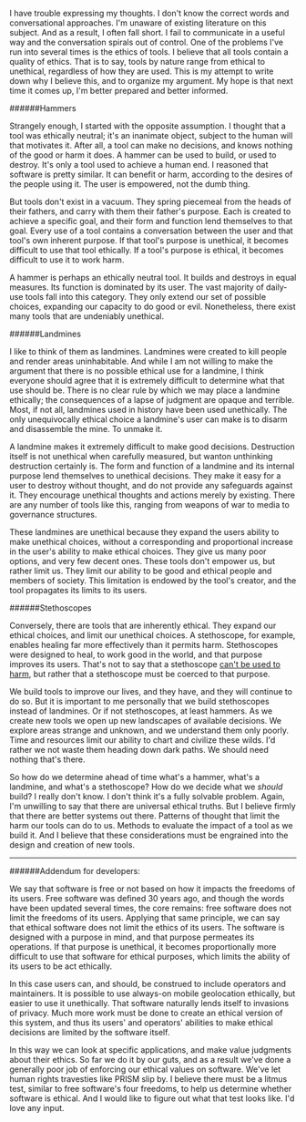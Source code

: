 I have trouble expressing my thoughts. I don't know the correct words and conversational approaches. I'm unaware of existing literature on this subject. And as a result, I often fall short. I fail to communicate in a useful way and the conversation spirals out of control. One of the problems I've run into several times is the ethics of tools. I believe that all tools contain a quality of ethics. That is to say, tools by nature range from ethical to unethical, regardless of how they are used. This is my attempt to write down why I believe this, and to organize my argument. My hope is that next time it comes up, I'm better prepared and better informed.

######Hammers

Strangely enough, I started with the opposite assumption. I thought that a tool was ethically neutral; it's an inanimate object, subject to the human will that motivates it. After all, a tool can make no decisions, and knows nothing of the good or harm it does. A hammer can be used to build, or used to destroy. It's only a tool used to achieve a human end. I reasoned that software is pretty similar. It can benefit or harm, according to the desires of the people using it. The user is empowered, not the dumb thing.

But tools don't exist in a vacuum. They spring piecemeal from the heads of their fathers, and carry with them their father's purpose. Each is created to achieve a specific goal, and their form and function lend themselves to that goal. Every use of a tool contains a conversation between the user and that tool's own inherent purpose. If that tool's purpose is unethical, it becomes difficult to use that tool ethically. If a tool's purpose is ethical, it becomes difficult to use it to work harm.

A hammer is perhaps an ethically neutral tool. It builds and destroys in equal measures. Its function is dominated by its user. The vast majority of daily-use tools fall into this category. They only extend our set of possible choices, expanding our capacity to do good or evil. Nonetheless, there exist many tools that are undeniably unethical.

######Landmines

I like to think of them as landmines. Landmines were created to kill people and render areas uninhabitable. And while I am not willing to make the argument that there is no possible ethical use for a landmine, I think everyone should agree that it is extremely difficult to determine what that use should be. There is no clear rule by which we may place a landmine ethically; the consequences of a lapse of judgment are opaque and terrible. Most, if not all, landmines used in history have been used unethically. The only unequivocally ethical choice a landmine's user can make is to disarm and disassemble the mine. To unmake it.

A landmine makes it extremely difficult to make good decisions. Destruction itself is not unethical when carefully measured, but wanton unthinking destruction certainly is. The form and function of a landmine and its internal purpose lend themselves to unethical decisions. They make it easy for a user to destroy without thought, and do not provide any safeguards against it. They encourage unethical thoughts and actions merely by existing. There are any number of tools like this, ranging from weapons of war to media to governance structures.

These landmines are unethical because they expand the users ability to make unethical choices, without a corresponding and proportional increase in the user's ability to make ethical choices. They give us many poor options, and very few decent ones. These tools don't empower us, but rather limit us. They limit our ability to be good and ethical people and members of society. This limitation is endowed by the tool's creator, and the tool propagates its limits to its users.

######Stethoscopes

Conversely, there are tools that are inherently ethical. They expand our ethical choices, and limit our unethical choices. A stethoscope, for example, enables healing far more effectively than it permits harm. Stethoscopes were designed to heal, to work good in the world, and that purpose improves its users. That's not to say that a stethoscope [can't be used to harm](https://en.wikipedia.org/wiki/Juana_Barraza), but rather that a stethoscope must be coerced to that purpose.

We build tools to improve our lives, and they have, and they will continue to do so. But it is important to me personally that we build stethoscopes instead of landmines. Or if not stethoscopes, at least hammers. As we create new tools we open up new landscapes of available decisions. We explore areas strange and unknown, and we understand them only poorly. Time and resources limit our ability to chart and civilize these wilds. I'd rather we not waste them heading down dark paths. We should need nothing that's there.

So how do we determine ahead of time what's a hammer, what's a landmine, and what's a stethoscope? How do we decide what we *should* build? I really don't know. I don't think it's a fully solvable problem. Again, I'm unwilling to say that there are universal ethical truths. But I believe firmly that there are better systems out there. Patterns of thought that limit the harm our tools can do to us. Methods to evaluate the impact of a tool as we build it. And I believe that these considerations must be engrained into the design and creation of new tools.


---
######Addendum for developers:

We say that software is free or not based on how it impacts the freedoms of its users. Free software was defined 30 years ago, and though the words have been updated several times, the core remains: free software does not limit the freedoms of its users. Applying that same principle, we can say that ethical software does not limit the ethics of its users. The software is designed with a purpose in mind, and that purpose permeates its operations. If that purpose is unethical, it becomes proportionally more difficult to use that software for ethical purposes, which limits the ability of its users to be act ethically.

In this case users can, and should, be construed to include operators and maintainers. It is possible to use always-on mobile geolocation ethically, but easier to use it unethically. That software naturally lends itself to invasions of privacy. Much more work must be done to create an ethical version of this system, and thus its users' and operators' abilities to make ethical decisions are limited by the software itself.

In this way we can look at specific applications, and make value judgments about their ethics. So far we do it by our guts, and as a result we've done a generally poor job of enforcing our ethical values on software. We've let human rights travesties like PRISM slip by. I believe there must be a litmus test, similar to free software's four freedoms, to help us determine whether software is ethical. And I would like to figure out what that test looks like. I'd love any input.
